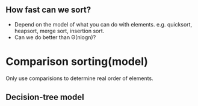 ## How fast can we sort?
- Depend on the model of what you can do with elements. e.g. quicksort, heapsort, merge sort, insertion sort.
- Can we do better than Θ(nlogn)?
# Comparison sorting(model)
Only use comparisions to determine real order of elements.

## Decision-tree model
